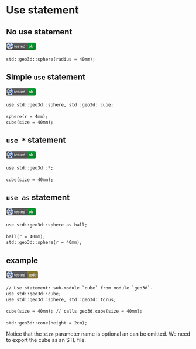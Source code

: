 # Use statement

## No use statement

![test](.banner/use_statement_without_use.png)

```µcad,use_statement_without_use
std::geo3d::sphere(radius = 40mm);
```

## Simple `use` statement

![test](.banner/use_statement_with_use.png)

```µcad,use_statement_with_use
use std::geo3d::sphere, std::geo3d::cube;

sphere(r = 4mm);
cube(size = 40mm);
```

## `use *` statement

![test](.banner/use_statement_use_all_from.png)

```µcad,use_statement_use_all_from
use std::geo3d::*;

cube(size = 40mm);
```

## `use as` statement

![test](.banner/use_statement_use_as.png)

```µcad,use_statement_use_as
use std::geo3d::sphere as ball;

ball(r = 40mm);
std::geo3d::sphere(r = 40mm);
```

## example

![test](.banner/use_statement_example_A.png)

```µcad,use_statement_example_A#todo
// Use statement: sub-module `cube` from module `geo3d`.
use std::geo3d::cube;
use std::geo3d::sphere, std::geo3d::torus;

cube(size = 40mm); // calls geo3d.cube(size = 40mm);

std::geo3d::cone(height = 2cm);
```

Notice that the `size` parameter name is optional an can be omitted.
We need to export the cube as an STL file.

